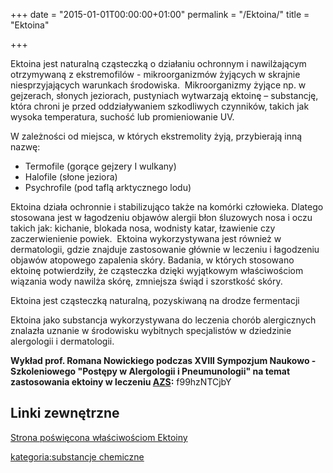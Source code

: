 +++
date = "2015-01-01T00:00:00+01:00"
permalink = "/Ektoina/"
title = "Ektoina"

+++

Ektoina jest naturalną cząsteczką o działaniu ochronnym i nawilżającym otrzymywaną z ekstremofilów - mikroorganizmów żyjących w skrajnie niesprzyjających warunkach środowiska.  Mikroorganizmy żyjące np. w gejzerach, słonych jeziorach, pustyniach wytwarzają ektoinę – substancję, która chroni je przed oddziaływaniem szkodliwych czynników, takich jak wysoka temperatura, suchość lub promieniowanie UV.   

W zależności od miejsca, w których ekstremolity żyją, przybierają inną nazwę:

-   Termofile (gorące gejzery I wulkany)
-   Halofile (słone jeziora)
-   Psychrofile (pod taflą arktycznego lodu)

Ektoina działa ochronnie i stabilizująco także na komórki człowieka. Dlatego stosowana jest w łagodzeniu objawów alergii błon śluzowych nosa i oczu takich jak: kichanie, blokada nosa, wodnisty katar, łzawienie czy zaczerwienienie powiek.  Ektoina wykorzystywana jest również w dermatologii, gdzie znajduje zastosowanie głównie w leczeniu i łagodzeniu objawów atopowego zapalenia skóry. Badania, w których stosowano ektoinę potwierdziły, że cząsteczka dzięki wyjątkowym właściwościom wiązania wody nawilża skórę, zmniejsza świąd i szorstkość skóry.

Ektoina jest cząsteczką naturalną, pozyskiwaną na drodze fermentacji

Ektoina jako substancja wykorzystywana do leczenia chorób alergicznych znalazła uznanie w środowisku wybitnych specjalistów w dziedzinie alergologii i dermatologii.

**Wykład prof. Romana Nowickiego podczas XVIII Sympozjum Naukowo - Szkoleniowego "Postępy w Alergologii i Pneumunologii" na temat zastosowania ektoiny w leczeniu [AZS](/atopedia/AZS "wikilink"):** <youtube>f99hzNTCjbY</youtube>

Linki zewnętrzne
----------------

[Strona poświęcona właściwościom Ektoiny](http://ektoina.pl/)

[kategoria:substancje chemiczne](/atopedia/kategoria:substancje_chemiczne "wikilink")